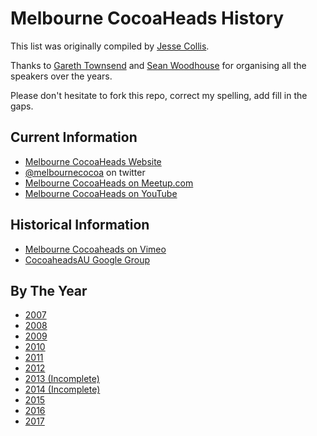 # Melbourne CocoaHeads History

This list was originally compiled by [Jesse Collis](http://twitter.com/sirjec).

Thanks to [Gareth Townsend](http://www.garethtownsend.info) and [Sean Woodhouse](http://ittybittyapps.com) for organising all the speakers over the years.

Please don't hesitate to fork this repo, correct my spelling, add fill in the gaps.

## Current Information

- [Melbourne CocoaHeads Website](https://melbournecocoaheads.com)
- [@melbournecocoa](https://twitter.com/melbournecocoa) on twitter
- [Melbourne CocoaHeads on Meetup.com](https://www.meetup.com/Melbourne-CocoaHeads/)
- [Melbourne CocoaHeads on YouTube](https://www.youtube.com/channel/UCpTDVzUkk9ieAyVyUi28bWw)

## Historical Information

- [Melbourne Cocoaheads on Vimeo](https://vimeo.com/channels/melbournecocoaheads)
- [CocoaheadsAU Google Group](https://groups.google.com/forum/#!forum/cocoaheadsau)

## By The Year

- [2007](2007.mdown)
- [2008](2008.mdown)
- [2009](2009.mdown)
- [2010](2010.mdown)
- [2011](2011.mdown)
- [2012](2012.mdown)
- [2013 (Incomplete)](2013.mdown)
- [2014 (Incomplete)](2014.mdown)
- [2015](2015.mdown)
- [2016](2016.mdown)
- [2017](2017.mdown)
